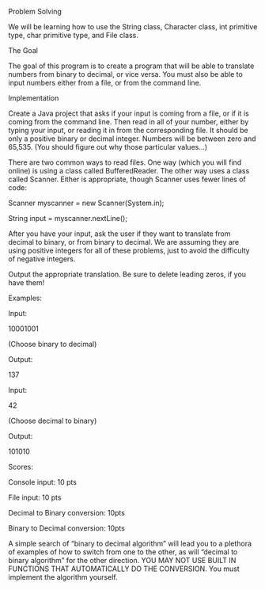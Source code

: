  

Problem Solving

 

We will be learning how to use the String class, Character class, int primitive type, char primitive type, and File class.

 

The Goal

The goal of this program is to create a program that will be able to translate numbers from binary to decimal, or vice versa. You must also be able to input numbers either from a file, or from the command line.

 

Implementation

Create a Java project that asks if your input is coming from a file, or if it is coming from the command line. Then read in all of your number, either by typing your input, or reading it in from the corresponding file. It should be only a positive binary or decimal integer. Numbers will be between zero and 65,535. (You should figure out why those particular values…)

There are two common ways to read files. One way (which you will find online) is using a class called BufferedReader. The other way uses a class called Scanner. Either is appropriate, though Scanner uses fewer lines of code:

 

Scanner myscanner = new Scanner(System.in);

String input = myscanner.nextLine();

 

After you have your input, ask the user if they want to translate from decimal to binary, or from binary to decimal. We are assuming they are using positive integers for all of these problems, just to avoid the difficulty of negative integers.

 

Output the appropriate translation. Be sure to delete leading zeros, if you have them!

 

Examples:

 

Input:

10001001

(Choose binary to decimal)

Output:

137

 

Input:

42

(Choose decimal to binary)

Output:

101010


Scores:

Console input: 10 pts

File input: 10 pts

Decimal to Binary conversion: 10pts

Binary to Decimal conversion: 10pts

 

A simple search of “binary to decimal algorithm” will lead you to a plethora of examples of how to switch from one to the other, as will “decimal to binary algorithm” for the other direction. YOU MAY NOT USE BUILT IN FUNCTIONS THAT AUTOMATICALLY DO THE CONVERSION. You must implement the algorithm yourself.
